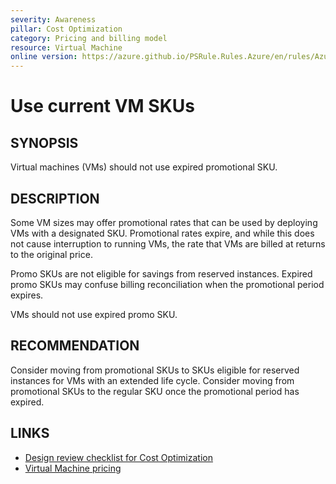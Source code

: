 ```yaml
---
severity: Awareness
pillar: Cost Optimization
category: Pricing and billing model
resource: Virtual Machine
online version: https://azure.github.io/PSRule.Rules.Azure/en/rules/Azure.VM.PromoSku/
---
```


# Use current VM SKUs

## SYNOPSIS

Virtual machines (VMs) should not use expired promotional SKU.

## DESCRIPTION

Some VM sizes may offer promotional rates that can be used by deploying VMs with a designated SKU.
Promotional rates expire, and while this does not cause interruption to running VMs, the rate that VMs are billed at returns to the original price.

Promo SKUs are not eligible for savings from reserved instances.
Expired promo SKUs may confuse billing reconciliation when the promotional period expires.

VMs should not use expired promo SKU.

## RECOMMENDATION

Consider moving from promotional SKUs to SKUs eligible for reserved instances for VMs with an extended life cycle.
Consider moving from promotional SKUs to the regular SKU once the promotional period has expired.

## LINKS

- [Design review checklist for Cost Optimization](https://learn.microsoft.com/azure/well-architected/cost-optimization/checklist)
- [Virtual Machine pricing](https://azure.microsoft.com/pricing/details/virtual-machines/linux/)
